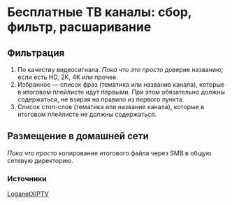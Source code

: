 # Бесплатные ТВ каналы: сбор, фильтр, раcшаривание
## Фильтрация
1. По качеству видеосигнала. *Пока что это просто* доверие названию; если есть HD, 2K, 4K или прочее.
2. Избранное — список фраз (тематика или название канала), которые в итоговом плейлисте идут первыми. При этом обязательно должны содержаться, не взирая на правило из первого пункта.
3. Список стоп-слов (тематика или название канала), которые в итоговом плейлисте не должны содержаться.
## Размещение в домашней сети
*Пока что просто* копирование итогового файла через SMB в общую сетевую директорию.
### Источники
[LoganetXIPTV](https://github.com/blackbirdstudiorus/LoganetXIPTV)
